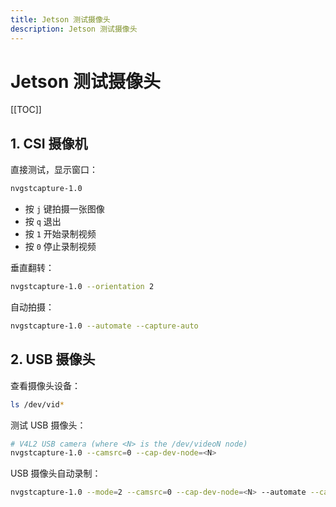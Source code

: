 ```yaml
---
title: Jetson 测试摄像头
description: Jetson 测试摄像头
---
```


# Jetson 测试摄像头

[[TOC]]

## 1. CSI 摄像机

直接测试，显示窗口：

```bash
nvgstcapture-1.0
```

- 按 `j` 键拍摄一张图像
- 按 `q` 退出
- 按 `1` 开始录制视频
- 按 `0` 停止录制视频

垂直翻转：

```bash
nvgstcapture-1.0 --orientation 2
```

自动拍摄：

```bash
nvgstcapture-1.0 --automate --capture-auto
```

## 2. USB 摄像头

查看摄像头设备：

```bash
ls /dev/vid*
```

测试 USB 摄像头：

```bash
# V4L2 USB camera (where <N> is the /dev/videoN node)
nvgstcapture-1.0 --camsrc=0 --cap-dev-node=<N>
```

USB 摄像头自动录制：

```bash
nvgstcapture-1.0 --mode=2 --camsrc=0 --cap-dev-node=<N> --automate --capture-auto
```
